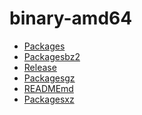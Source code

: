 binary-amd64
========================

- [Packages](Packages)
- [Packagesbz2](Packagesbz2)
- [Release](Release)
- [Packagesgz](Packagesgz)
- [READMEmd](READMEmd)
- [Packagesxz](Packagesxz)
